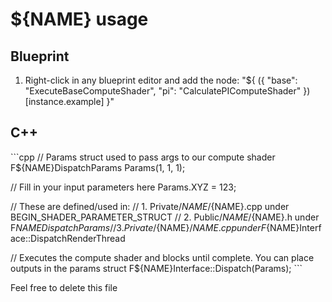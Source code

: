 # ${NAME} usage

## Blueprint
1. Right-click in any blueprint editor and add the node: "${
	({
		"base": "ExecuteBaseComputeShader",
		"pi": "CalculatePIComputeShader"
	})[instance.example]
}"

## C++
\`\`\`cpp
// Params struct used to pass args to our compute shader
F${NAME}DispatchParams Params(1, 1, 1);

// Fill in your input parameters here
Params.XYZ = 123;

// These are defined/used in:
// 1. Private/${NAME}/${NAME}.cpp under BEGIN_SHADER_PARAMETER_STRUCT
// 2. Public/${NAME}/${NAME}.h under F${NAME}DispatchParams
// 3. Private/${NAME}/${NAME}.cpp under F${NAME}Interface::DispatchRenderThread

// Executes the compute shader and blocks until complete. You can place outputs in the params struct
F${NAME}Interface::Dispatch(Params);
\`\`\`

Feel free to delete this file